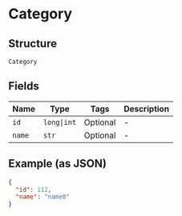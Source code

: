 
# Category

## Structure

`Category`

## Fields

| Name | Type | Tags | Description |
|  --- | --- | --- | --- |
| `id` | `long\|int` | Optional | - |
| `name` | `str` | Optional | - |

## Example (as JSON)

```json
{
  "id": 112,
  "name": "name0"
}
```

